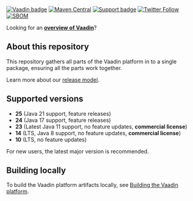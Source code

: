 [![Vaadin badge](https://img.shields.io/badge/vaadin-blue.svg?logo=vaadin)](https://vaadin.com/)
[![Maven Central](https://img.shields.io/maven-metadata/v.svg?label=maven-central&metadataUrl=https%3A%2F%2Frepo1.maven.org%2Fmaven2%2Fcom%2Fvaadin%2Fvaadin-bom%2Fmaven-metadata.xml)](https://search.maven.org/search?q=g:com.vaadin%20a:vaadin-bom)
[![Support badge](https://img.shields.io/badge/stackoverflow-vaadin-blue.svg?logo=stackoverflow)](https://stackoverflow.com/questions/tagged/vaadin)
[![Twitter Follow](https://img.shields.io/twitter/follow/vaadin.svg?style=social)](https://twitter.com/vaadin)
[![SBOM](https://github.com/vaadin/platform/actions/workflows/sbom.yml/badge.svg?branch=main&event=push)](https://github.com/vaadin/platform/actions/workflows/sbom.yml?query=branch%3Amain)


Looking for an [**overview of Vaadin**](https://github.com/vaadin)?

## About this repository

This repository gathers all parts of the Vaadin platform in to a single package, ensuring all the parts work together.

Learn more about our [release model](https://vaadin.com/roadmap).

## Supported versions

- **25** (Java 21 support, feature releases)
- **24** (Java 17 support, feature releases)
- **23** (Latest Java 11 support, no feature updates, **commercial license**)
- **14** (LTS, Java 8 support, no feature updates, **commercial license**)
- **10** (LTS, no feature updates)

For new users, the latest major version is recommended.  

## Building locally
To build the Vaadin platform artifacts locally, see [Building the Vaadin platform](BUILD.md).
